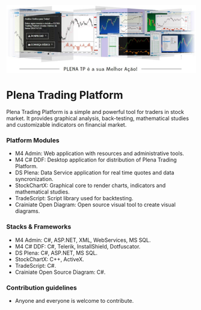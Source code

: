<img src="plena.jpg" alt="Plena" width="800px">

# Plena Trading Platform #

Plena Trading Platform is a simple and powerful tool for traders in stock market. It provides graphical analysis, back-testing, mathematical studies and customizable indicators on financial market.

### Platform Modules ###

* M4 Admin:
Web application with resources and administrative tools.
* M4 C# DDF:
Desktop application for distribution of Plena Trading Platform.
* DS Plena:
Data Service application for real time quotes and data syncronization.
* StockChartX:
Graphical core to render charts, indicators and mathematical studies.
* TradeScript:
Script library used for backtesting.
* Crainiate Open Diagram:
Open source visual tool to create visual diagrams.

### Stacks & Frameworks ###

* M4 Admin:
C#, ASP.NET, XML, WebServices, MS SQL.
* M4 C# DDF:
C#, Telerik, InstallShield, Dotfuscator.
* DS Plena:
C#, ASP.NET, MS SQL.
* StockChartX:
C++, ActiveX.
* TradeScript:
C#.
* Crainiate Open Source Diagram:
C#.

### Contribution guidelines ###

* Anyone and everyone is welcome to contribute.
